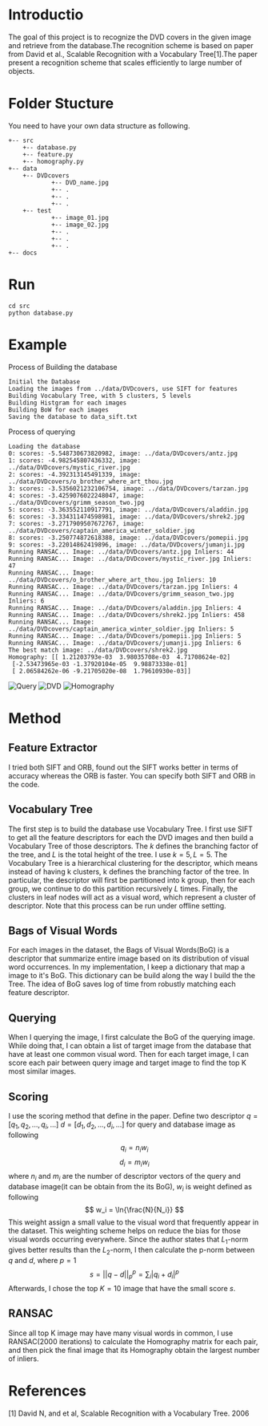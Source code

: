 # Introductio
The goal of this project is to recognize the DVD covers in the given image and retrieve from the database.The recognition scheme is based on paper from David et al., Scalable Recognition with a Vocabulary Tree[1].The paper present a recognition scheme that scales efficiently to large number of objects.


# Folder Stucture
You need to have your own data structure as following.
```
+-- src
    +-- database.py
    +-- feature.py
    +-- homography.py
+-- data
    +-- DVDcovers
            +-- DVD_name.jpg
            +-- .
            +-- .
            +-- .
    +-- test
            +-- image_01.jpg
            +-- image_02.jpg
            +-- .
            +-- .
            +-- .
+-- docs
```
# Run
```
cd src
python database.py
```

# Example
Process of Building the database
```
Initial the Database
Loading the images from ../data/DVDcovers, use SIFT for features
Building Vocabulary Tree, with 5 clusters, 5 levels
Building Histgram for each images
Building BoW for each images
Saving the database to data_sift.txt
```
Process of querying 
```
Loading the database
0: scores: -5.548730673820982, image: ../data/DVDcovers/antz.jpg
1: scores: -4.982545807436332, image: ../data/DVDcovers/mystic_river.jpg
2: scores: -4.392313145491339, image: ../data/DVDcovers/o_brother_where_art_thou.jpg
3: scores: -3.5356021232106754, image: ../data/DVDcovers/tarzan.jpg
4: scores: -3.4259076022248047, image: ../data/DVDcovers/grimm_season_two.jpg
5: scores: -3.363552110917791, image: ../data/DVDcovers/aladdin.jpg
6: scores: -3.334311474598981, image: ../data/DVDcovers/shrek2.jpg
7: scores: -3.2717909507672767, image: ../data/DVDcovers/captain_america_winter_soldier.jpg
8: scores: -3.250774872618388, image: ../data/DVDcovers/pomepii.jpg
9: scores: -3.22014862419896, image: ../data/DVDcovers/jumanji.jpg
Running RANSAC... Image: ../data/DVDcovers/antz.jpg Inliers: 44
Running RANSAC... Image: ../data/DVDcovers/mystic_river.jpg Inliers: 47
Running RANSAC... Image: ../data/DVDcovers/o_brother_where_art_thou.jpg Inliers: 10
Running RANSAC... Image: ../data/DVDcovers/tarzan.jpg Inliers: 4
Running RANSAC... Image: ../data/DVDcovers/grimm_season_two.jpg Inliers: 6
Running RANSAC... Image: ../data/DVDcovers/aladdin.jpg Inliers: 4
Running RANSAC... Image: ../data/DVDcovers/shrek2.jpg Inliers: 458
Running RANSAC... Image: ../data/DVDcovers/captain_america_winter_soldier.jpg Inliers: 5
Running RANSAC... Image: ../data/DVDcovers/pomepii.jpg Inliers: 5
Running RANSAC... Image: ../data/DVDcovers/jumanji.jpg Inliers: 6
The best match image: ../data/DVDcovers/shrek2.jpg
Homography: [[ 1.21203793e-03  3.98035708e-03  4.71708624e-02]
 [-2.53473965e-03 -1.37920104e-05  9.98873338e-01]
 [ 2.06584262e-06 -9.21705020e-08  1.79610930e-03]]
```
![Query](./docs/ex_query.jpeg)
![DVD](./docs/ex_DVD.jpg)
![Homography](./docs/ex_homography.png)




# Method
## Feature Extractor
I tried both SIFT and ORB, found out the SIFT works better in terms of accuracy whereas the ORB is faster. You can specify both SIFT and ORB in the code.

## Vocabulary Tree
The first step is to build the database use Vocabulary Tree. I first use SIFT to get all the feature descriptors for each the DVD images and then build a Vocabulary Tree of those descriptors. The $k$ defines the branching factor of the tree, and $L$ is the total height of the tree. I use $k = 5, L = 5$. The Vocabulary Tree is a hierarchical clustering for the descriptor, which means instead of having k clusters, k defines the branching factor of the tree. In particular, the descriptor will first be partitioned into k group, then for each group, we continue to do this partition recursively $L$ times. Finally, the clusters in leaf nodes will act as a visual word, which represent a cluster of descriptor. Note that this process can be run under offline setting. 

## Bags of Visual Words
For each images in the dataset, the Bags of Visual Words(BoG) is a descriptor that summarize entire image based on its distribution of visual word occurrences. In my implementation, I keep a dictionary that map a image to it's BoG. This dictionary can be build along the way I build the the Tree. The idea of BoG saves log of time from robustly matching each feature descriptor.

## Querying
When I querying the image, I first calculate the BoG of the querying image. While doing that, I can obtain a list of target image from the database that have at least one common visual word. Then for each target image, I can score each pair between query image and target image to find the top K most similar images.

## Scoring
I use the scoring method that define in the paper. Define two descriptor $q = [q_1, q_2, ..., q_i, ...]$ $d = [d_1, d_2, ..., d_i, ...]$ for query and database image as following
$$ q_i= n_i w_i $$
$$ d_i = m_i w_i $$
where $n_i$ and $m_i$ are the number of descriptor vectors of the query and database image(it can be obtain from the its BoG), $w_i$ is weight defined as following
$$ w_i = \ln{\frac{N}{N_i}} $$
This weight assign a small value to the visual word that frequently appear in the dataset. This weighting scheme helps on reduce the bias for those visual words occurring everywhere.
Since the author states that $L_1$-norm gives better results than the $L_2$-norm, I then calculate the p-norm between $q$ and $d$, where $p=1$ 
$$
s = || q - d ||_p^p = \sum_i |q_i + d_i|^p
$$
Afterwards, I chose the top $K=10$ image that have the small score $s$.

## RANSAC
Since all top K image may have many visual words in common, I use RANSAC(2000 iterations) to calculate the Homography matrix for each pair, and then pick the final image that its Homography obtain the largest number of inliers. 

# References
[1]  David N, and et al, Scalable Recognition with a Vocabulary Tree. 2006